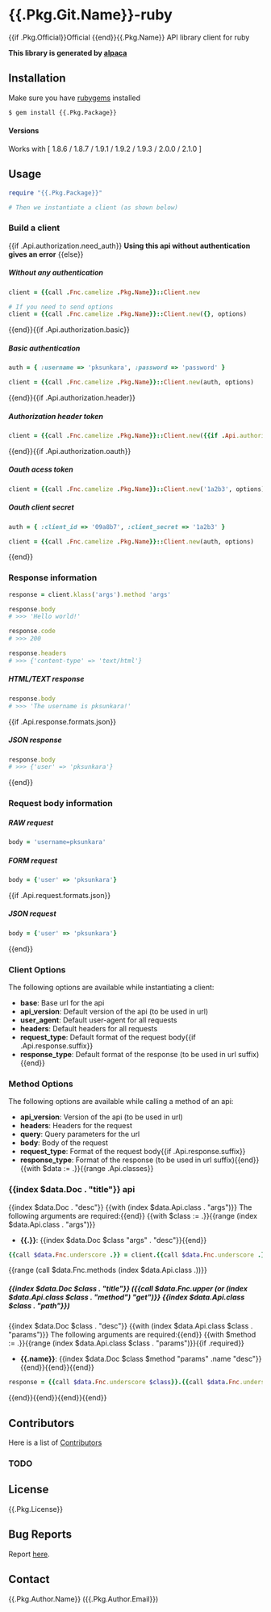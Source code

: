 # {{.Pkg.Git.Name}}-ruby

{{if .Pkg.Official}}Official {{end}}{{.Pkg.Name}} API library client for ruby

__This library is generated by [alpaca](https://github.com/pksunkara/alpaca)__

## Installation

Make sure you have [rubygems](https://rubygems.org) installed

```bash
$ gem install {{.Pkg.Package}}
```

#### Versions

Works with [ 1.8.6 / 1.8.7 / 1.9.1 / 1.9.2 / 1.9.3 / 2.0.0 / 2.1.0 ]

## Usage

```ruby
require "{{.Pkg.Package}}"

# Then we instantiate a client (as shown below)
```

### Build a client
{{if .Api.authorization.need_auth}}
**Using this api without authentication gives an error**
{{else}}
##### Without any authentication

```ruby
client = {{call .Fnc.camelize .Pkg.Name}}::Client.new

# If you need to send options
client = {{call .Fnc.camelize .Pkg.Name}}::Client.new({}, options)
```
{{end}}{{if .Api.authorization.basic}}
##### Basic authentication

```ruby
auth = { :username => 'pksunkara', :password => 'password' }

client = {{call .Fnc.camelize .Pkg.Name}}::Client.new(auth, options)
```
{{end}}{{if .Api.authorization.header}}
##### Authorization header token

```ruby
client = {{call .Fnc.camelize .Pkg.Name}}::Client.new({{if .Api.authorization.oauth}}{:http_header => '1a2b3'}{{else}}'1a2b3'{{end}}, options)
```
{{end}}{{if .Api.authorization.oauth}}
##### Oauth acess token

```ruby
client = {{call .Fnc.camelize .Pkg.Name}}::Client.new('1a2b3', options)
```

##### Oauth client secret

```ruby
auth = { :client_id => '09a8b7', :client_secret => '1a2b3' }

client = {{call .Fnc.camelize .Pkg.Name}}::Client.new(auth, options)
```
{{end}}
### Response information

```ruby
response = client.klass('args').method 'args'

response.body
# >>> 'Hello world!'

response.code
# >>> 200

response.headers
# >>> {'content-type' => 'text/html'}
```

##### HTML/TEXT response

```ruby
response.body
# >>> 'The username is pksunkara!'
```
{{if .Api.response.formats.json}}
##### JSON response

```ruby
response.body
# >>> {'user' => 'pksunkara'}
```
{{end}}
### Request body information

##### RAW request

```ruby
body = 'username=pksunkara'
```

##### FORM request

```ruby
body = {'user' => 'pksunkara'}
```
{{if .Api.request.formats.json}}
##### JSON request

```ruby
body = {'user' => 'pksunkara'}
```
{{end}}
### Client Options

The following options are available while instantiating a client:

 * __base__: Base url for the api
 * __api_version__: Default version of the api (to be used in url)
 * __user_agent__: Default user-agent for all requests
 * __headers__: Default headers for all requests
 * __request_type__: Default format of the request body{{if .Api.response.suffix}}
 * __response_type__: Default format of the response (to be used in url suffix){{end}}

### Method Options

The following options are available while calling a method of an api:

 * __api_version__: Version of the api (to be used in url)
 * __headers__: Headers for the request
 * __query__: Query parameters for the url
 * __body__: Body of the request
 * __request_type__: Format of the request body{{if .Api.response.suffix}}
 * __response_type__: Format of the response (to be used in url suffix){{end}}
{{with $data := .}}{{range .Api.classes}}
### {{index $data.Doc . "title"}} api

{{index $data.Doc . "desc"}}
{{with (index $data.Api.class . "args")}}
The following arguments are required:{{end}}
{{with $class := .}}{{range (index $data.Api.class . "args")}}
 * __{{.}}__: {{index $data.Doc $class "args" . "desc"}}{{end}}

```ruby
{{call $data.Fnc.underscore .}} = client.{{call $data.Fnc.underscore .}}({{call $data.Fnc.prnt.ruby (index $data.Doc . "args") ", " false}})
```
{{range (call $data.Fnc.methods (index $data.Api.class .))}}
##### {{index $data.Doc $class . "title"}} ({{call $data.Fnc.upper (or (index $data.Api.class $class . "method") "get")}} {{index $data.Api.class $class . "path"}})

{{index $data.Doc $class . "desc"}}
{{with (index $data.Api.class $class . "params")}}
The following arguments are required:{{end}}
{{with $method := .}}{{range (index $data.Api.class $class . "params")}}{{if .required}}
 * __{{.name}}__: {{index $data.Doc $class $method "params" .name "desc"}}{{end}}{{end}}{{end}}

```ruby
response = {{call $data.Fnc.underscore $class}}.{{call $data.Fnc.underscore .}}({{call $data.Fnc.prnt.ruby (index $data.Doc $class . "params") ", " true}}options)
```
{{end}}{{end}}{{end}}{{end}}
## Contributors
Here is a list of [Contributors](https://{{.Pkg.Git.Site}}/{{.Pkg.Git.User}}/{{.Pkg.Git.Name}}-ruby/contributors)

### TODO

## License
{{.Pkg.License}}

## Bug Reports
Report [here](https://{{.Pkg.Git.Site}}/{{.Pkg.Git.User}}/{{.Pkg.Git.Name}}-ruby/issues).

## Contact
{{.Pkg.Author.Name}} ({{.Pkg.Author.Email}})
